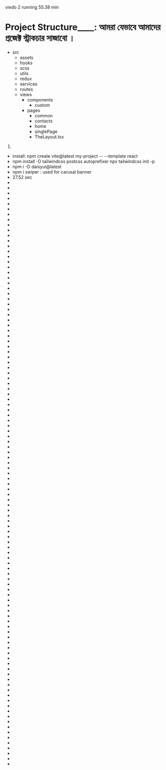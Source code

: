 

viedo 2 running 55.38 min

# Project Structure____: আমরা যেভাবে আমাদের প্রজেক্ট স্ট্রাকচার সাজাবো । 
- src
    - assets
    - hooks
    - scss
    - utils
    - redux
    - services
    - routes
    - views
        - components
            - custom
        - pages
            - common
            - contacts
            - home
            - singlePage
            - TheLayout.tsx

1. 
* install: npm create vite@latest my-project -- --template react 
*   npm install -D tailwindcss postcss autoprefixer
    npx tailwindcss init -p
*   npm i -D daisyui@latest 
* npm i swiper : used for carusal banner 
* 27.52 sec
* 
* 
* 
* 
* 
* 
* 
* 
* 
* 
* 
* 
* 
* 
* 
* 
* 
* 
* 
* 
* 
* 
* 
* 
* 
* 
* 
* 
* 
* 
* 
* 
* 
* 
* 
* 
* 
* 
* 
* 
* 
* 
* 
* 
* 
* 
* 
* 
* 
* 
* 
* 
* 
* 
* 
* 
* 
* 
* 
* 
* 
* 
* 
* 
* 
* 
* 
* 
* 
* 
* 
* 
* 
* 
* 
* 
* 
* 
* 
* 
* 
* 
* 
* 
* 
* 
* 
* 
* 
* 
* 
* 
* 
* 
* 
* 
* 
* 
* 
* 
* 
* 
* 
* 
* 
* 
* 
* 
* 
* 
* 